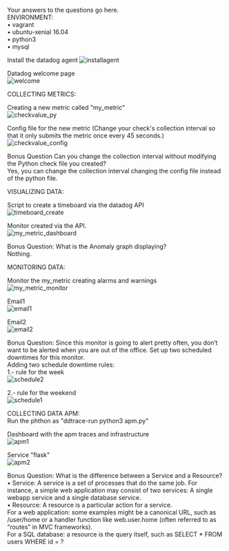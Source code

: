 Your answers to the questions go here.  
ENVIRONMENT:  
    •	vagrant  
    •	ubuntu-xenial 16.04  
    •	python3  
    •	mysql  
      
Install the datadog agent 
![installagent](screenshots/installagent.png)  
  
Datadog welcome page  
![welcome](screenshots/welcome.png)  
  
COLLECTING METRICS:  
  
Creating a new metric called "my_metric"    
![checkvalue_py](screenshots/checkvalue_py.png)  

Config file for the new metric (Change your check's collection interval so that it only submits the metric once every 45 seconds.)   
![checkvalue_config](screenshots/checkvalue_config.png)  
  

Bonus Question Can you change the collection interval without modifying the Python check file you created?  
Yes, you can change the collection interval changing the config file instead  of the python file.  

VISUALIZING DATA:  
  
Script to create a timeboard via the datadog API  
![timeboard_create](screenshots/timeboard_create.png)  
  
Monitor created via the API.  
![my_metric_dashboard](screenshots/my_metric_dashboard.png)  
  
Bonus Question: What is the Anomaly graph displaying?  
Nothing.  
  
MONITORING DATA:  
  
Monitor the my_metric creating alarms and warnings  
![my_metric_monitor](screenshots/my_metric_monitor.png)  
  
Email1  
![email1](screenshots/email1.png)  
  
Email2  
![email2](screenshots/email2.png)  
  
Bonus Question: Since this monitor is going to alert pretty often, you don’t want to be alerted when you are out of the office. Set up two scheduled downtimes for this monitor.  
Adding two schedule downtime rules:  
1.- rule for the week  
![schedule2](screenshots/schedule2.png)  
  
2.- rule for the weekend  
![schedule1](screenshots/schedule1.png)  
  
COLLECTING DATA APM:  
Run the phthon as "ddtrace-run python3 apm.py"  
  
Dashboard with the apm traces and infrastructure  
![apm1](screenshots/apm1.png)  
  
Service "flask"  
![apm2](screenshots/apm2.png)  
  
Bonus Question: What is the difference between a Service and a Resource?  
•	Service: A service is a set of processes that do the same job. For instance, a simple web application may consist of two services: A single webapp service and a single database service.  
•	Resource: A resource is a particular action for a service.   
For a web application: some examples might be a canonical URL, such as /user/home or a handler function like web.user.home (often referred to as “routes” in MVC frameworks).  
For a SQL database: a resource is the query itself, such as SELECT * FROM users WHERE id = ?  
